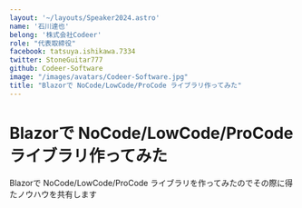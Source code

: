 ```yaml
---
layout: '~/layouts/Speaker2024.astro'
name: '石川達也'
belong: '株式会社Codeer'
role: "代表取締役"
facebook: tatsuya.ishikawa.7334
twitter: StoneGuitar777
github: Codeer-Software
image: "/images/avatars/Codeer-Software.jpg"
title: "Blazorで NoCode/LowCode/ProCode ライブラリ作ってみた"
---
```


# Blazorで NoCode/LowCode/ProCode ライブラリ作ってみた

Blazorで NoCode/LowCode/ProCode ライブラリを作ってみたのでその際に得たノウハウを共有します
